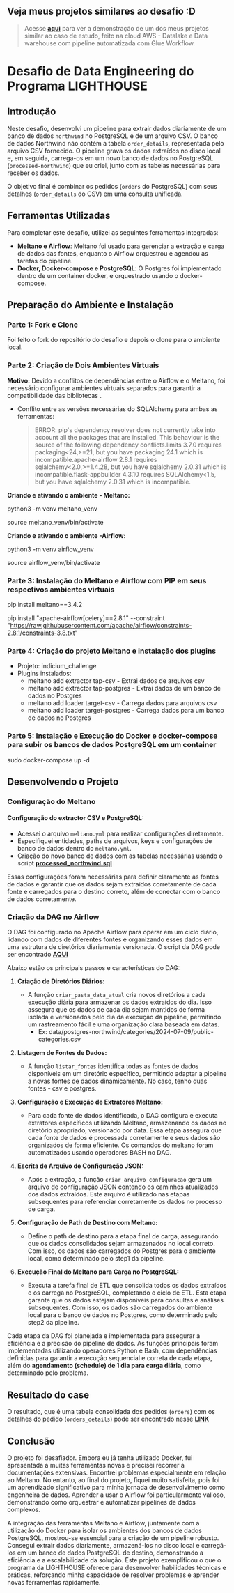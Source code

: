 ## Veja meus projetos similares ao desafio :D

> Acesse **[aqui](https://acesse.one/datalake-linkedin)** para ver a demonstração de um dos meus projetos similar ao caso de estudo, feito na cloud AWS - Datalake e Data warehouse com pipeline automatizada com Glue Workflow.

# Desafio de Data Engineering do Programa LIGHTHOUSE

## Introdução

Neste desafio, desenvolvi um pipeline para extrair dados diariamente de um banco de dados `northwind` no PostgreSQL e de um arquivo CSV. O banco de dados Northwind não contém a tabela `order_details`, representada pelo arquivo CSV fornecido. O pipeline grava os dados extraídos no disco local e, em seguida, carrega-os em um novo banco de dados no PostgreSQL (`processed-northwind`) que eu criei, junto com as tabelas necessárias para receber os dados.

O objetivo final é combinar os pedidos (`orders` do PostgreSQL) com seus detalhes (`order_details` do CSV) em uma consulta unificada.

## Ferramentas Utilizadas

Para completar este desafio, utilizei as seguintes ferramentas integradas:

- **Meltano e Airflow**: Meltano foi usado para gerenciar a extração e carga de dados das fontes, enquanto o Airflow orquestrou e agendou as tarefas do pipeline.
- **Docker, Docker-compose e PostgreSQL**: O Postgres foi implementado dentro de um container docker, e orquestrado usando o docker-compose.

## Preparação do Ambiente e Instalação

### Parte 1: Fork e Clone

Foi feito o fork do repositório do desafio e depois o clone para o ambiente local.

### Parte 2: Criação de Dois Ambientes Virtuais

**Motivo:** Devido a conflitos de dependências entre o Airflow e o Meltano, foi necessário configurar ambientes virtuais separados para garantir a compatibilidade das bibliotecas .

- Conflito entre as versões necessárias do SQLAlchemy para ambas as ferramentas:
  > ERROR: pip's dependency resolver does not currently take into account all the packages that are installed. This behaviour is the source of the following dependency conflicts.limits 3.7.0 requires packaging<24,>=21, but you have packaging 24.1 which is incompatible.apache-airflow 2.8.1 requires sqlalchemy<2.0,>=1.4.28, but you have sqlalchemy 2.0.31 which is incompatible.flask-appbuilder 4.3.10 requires SQLAlchemy<1.5, but you have sqlalchemy 2.0.31 which is incompatible.

**Criando e ativando o ambiente - Meltano:**

python3 -m venv meltano_venv

source meltano_venv/bin/activate

**Criando e ativando o ambiente -Airflow:**

python3 -m venv airflow_venv

source airflow_venv/bin/activate

### Parte 3: Instalação do Meltano e Airflow com PIP em seus respectivos ambientes virtuais

pip install meltano==3.4.2

pip install "apache-airflow[celery]==2.8.1" --constraint "https://raw.githubusercontent.com/apache/airflow/constraints-2.8.1/constraints-3.8.txt"

### Parte 4: Criação do projeto Meltano e instalação dos plugins

- Projeto: indicium_challenge
- Plugins instalados:
  - meltano add extractor tap-csv - Extrai dados de arquivos csv
  - meltano add extractor tap-postgres - Extrai dados de um banco de dados no Postgres
  - meltano add loader target-csv - Carrega dados para arquivos csv
  - meltano add loader target-postgres - Carrega dados para um banco de dados no Postgres

### Parte 5: Instalação e Execução do Docker e docker-compose para subir os bancos de dados PostgreSQL em um container

sudo docker-compose up -d

## Desenvolvendo o Projeto

### Configuração do Meltano

#### Configuração do extractor CSV e PostgreSQL:

- Acessei o arquivo `meltano.yml` para realizar configurações diretamente.
- Especifiquei entidades, paths de arquivos, keys e configurações de banco de dados dentro do `meltano.yml`.
- Criação do novo banco de dados com as tabelas necessárias usando o script **[processed_northwind.sql](link-para-scrip-sql)**

Essas configurações foram necessárias para definir claramente as fontes de dados e garantir que os dados sejam extraídos corretamente de cada fonte e carregados para o destino correto, além de conectar com o banco de dados corretamente.

### Criação da DAG no Airflow

O DAG foi configurado no Apache Airflow para operar em um ciclo diário, lidando com dados de diferentes fontes e organizando esses dados em uma estrutura de diretórios diariamente versionada. O script da DAG pode ser encontrado **[AQUI](link-python-dag)**

Abaixo estão os principais passos e características do DAG:

1. **Criação de Diretórios Diários:**

   - A função `criar_pasta_data_atual` cria novos diretórios a cada execução diária para armazenar os dados extraídos do dia. Isso assegura que os dados de cada dia sejam mantidos de forma isolada e versionados pelo dia da execução da pipeline, permitindo um rastreamento fácil e uma organização clara baseada em datas.
     - Ex: data/postgres-northwind/categories/2024-07-09/public-categories.csv

2. **Listagem de Fontes de Dados:**

   - A função `listar_fontes` identifica todas as fontes de dados disponíveis em um diretório específico, permitindo adaptar a pipeline a novas fontes de dados dinamicamente. No caso, tenho duas fontes - csv e postgres.

3. **Configuração e Execução de Extratores Meltano:**

   - Para cada fonte de dados identificada, o DAG configura e executa extratores específicos utilizando Meltano, armazenando os dados no diretório apropriado, versionado por data. Essa etapa assegura que cada fonte de dados é processada corretamente e seus dados são organizados de forma eficiente. Os comandos do meltano foram automatizados usando operadores BASH no DAG.

4. **Escrita de Arquivo de Configuração JSON:**

   - Após a extração, a função `criar_arquivo_configuracao` gera um arquivo de configuração JSON contendo os caminhos atualizados dos dados extraídos. Este arquivo é utilizado nas etapas subsequentes para referenciar corretamente os dados no processo de carga.

5. **Configuração de Path de Destino com Meltano:**

   - Define o path de destino para a etapa final de carga, assegurando que os dados consolidados sejam armazenados no local correto. Com isso, os dados são carregados do Postgres para o ambiente local, como determinado pelo step1 da pipeline.

6. **Execução Final do Meltano para Carga no PostgreSQL:**
   - Executa a tarefa final de ETL que consolida todos os dados extraídos e os carrega no PostgreSQL, completando o ciclo de ETL. Esta etapa garante que os dados estejam disponíveis para consultas e análises subsequentes. Com isso, os dados são carregados do ambiente local para o banco de dados no Postgres, como determinado pelo step2 da pipeline.

Cada etapa da DAG foi planejada e implementada para assegurar a eficiência e a precisão do pipeline de dados. As funções principais foram implementadas utilizando operadores Python e Bash, com dependências definidas para garantir a execução sequencial e correta de cada etapa, além do **agendamento (schedule) de 1 dia para carga diária**, como determinado pelo problema.

## **Resultado do case**

O resultado, que é uma tabela consolidada dos pedidos (`orders`) com os detalhes do pedido (`orders_details`) pode ser encontrado nesse **[LINK](link-csv-resultado)**

## Conclusão

O projeto foi desafiador. Embora eu já tenha utilizado Docker, fui apresentada a muitas ferramentas novas e precisei recorrer a documentações extensivas. Encontrei problemas especialmente em relação ao Meltano. No entanto, ao final do projeto, fiquei muito satisfeita, pois foi um aprendizado significativo para minha jornada de desenvolvimento como engenheira de dados. Aprender a usar o Airflow foi particularmente valioso, demonstrando como orquestrar e automatizar pipelines de dados complexos.

A integração das ferramentas Meltano e Airflow, juntamente com a utilização do Docker para isolar os ambientes dos bancos de dados PostgreSQL, mostrou-se essencial para a criação de um pipeline robusto. Consegui extrair dados diariamente, armazená-los no disco local e carregá-los em um banco de dados PostgreSQL de destino, demonstrando a eficiência e a escalabilidade da solução. Este projeto exemplificou o que o programa da LIGHTHOUSE oferece para desenvolver habilidades técnicas e práticas, reforçando minha capacidade de resolver problemas e aprender novas ferramentas rapidamente.
